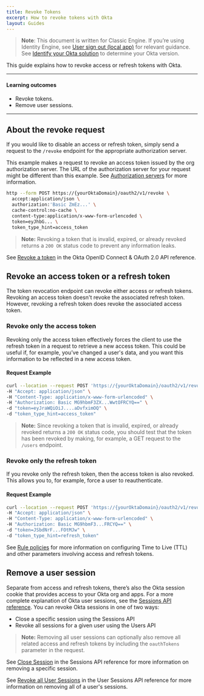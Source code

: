 ```yaml
---
title: Revoke Tokens
excerpt: How to revoke tokens with Okta
layout: Guides
---
```


> **Note**: This document is written for Classic Engine. If you’re using Identity Engine, see [User sign out (local app)](/docs/guides/oie-embedded-sdk-use-case-basic-sign-out/-/main/) for relevant guidance. See [Identify your Okta solution](https://help.okta.com/okta_help.htm?type=oie&id=ext-oie-version) to determine your Okta version.

This guide explains how to revoke access or refresh tokens with Okta.

---

#### Learning outcomes

* Revoke tokens.
* Remove user sessions.

---

## About the revoke request

If you would like to disable an access or refresh token, simply send a request to the `/revoke` endpoint for the appropriate authorization server.

This example makes a request to revoke an access token issued by the org authorization server. The URL of the authorization server for your request might be different than this example. See [Authorization servers](/docs/concepts/auth-servers/#available-authorization-server-types) for more information.

```bash
http --form POST https://{yourOktaDomain}/oauth2/v1/revoke \
  accept:application/json \
  authorization:'Basic ZmEz...' \
  cache-control:no-cache \
  content-type:application/x-www-form-urlencoded \
  token=eyJhbG... \
  token_type_hint=access_token
```

> **Note:** Revoking a token that is invalid, expired, or already revoked returns a `200 OK` status code to prevent any information leaks.

See [Revoke a token](https://developer.okta.com/docs/api/openapi/okta-oauth/oauth/tag/CustomAS/#tag/CustomAS/operation/revokeCustomAS) in the Okta OpenID Connect & OAuth 2.0 API reference.

## Revoke an access token or a refresh token

The token revocation endpoint can revoke either access or refresh tokens. Revoking an access token doesn't revoke the associated refresh token. However, revoking a refresh token does revoke the associated access token.

### Revoke only the access token

Revoking only the access token effectively forces the client to use the refresh token in a request to retrieve a new access token. This could be useful if, for example, you’ve changed a user's data, and you want this information to be reflected in a new access token.

#### Request Example

```bash
curl --location --request POST 'https://{yourOktaDomain}/oauth2/v1/revoke' \
-H "Accept: application/json" \
-H "Content-Type: application/x-www-form-urlencoded" \
-H "Authorization: Basic MG9hbmF3ZX...WwtOFRCYQ==" \
-d "token=eyJraWQiOiJ....aDvfximOQ" \
-d "token_type_hint=access_token"
```

> **Note:** Since revoking a token that is invalid, expired, or already revoked returns a `200 OK` status code, you should test that the token has been revoked by making, for example, a GET request to the `/users` endpoint.

### Revoke only the refresh token

If you revoke only the refresh token, then the access token is also revoked. This allows you to, for example, force a user to reauthenticate.

#### Request Example

```bash
curl --location --request POST 'https://{yourOktaDomain}/oauth2/v1/revoke' \
-H "Accept: application/json" \
-H "Content-Type: application/x-www-form-urlencoded" \
-H "Authorization: Basic MG9hbmF3...FRCYQ==" \
-d "token=JSbdNrF...FOtMJw" \
-d "token_type_hint=refresh_token"
```

See [Rule policies](https://developer.okta.com/docs/api/openapi/okta-management/management/tag/AuthorizationServerRules/) for more information on configuring Time to Live (TTL) and other parameters involving access and refresh tokens.

## Remove a user session

Separate from access and refresh tokens, there’s also the Okta session cookie that provides access to your Okta org and apps. For a more complete explanation of Okta user sessions, see the [Sessions API reference](https://developer.okta.com/docs/api/openapi/okta-management/management/tag/Session/). You can revoke Okta sessions in one of two ways:

* Close a specific session using the Sessions API
* Revoke all sessions for a given user using the Users API

> **Note:** Removing all user sessions can optionally also remove all related access and refresh tokens by including the `oauthTokens` parameter in the request.

See [Close Session](https://developer.okta.com/docs/api/openapi/okta-management/management/tag/Session/#tag/Session/operation/revokeSession) in the Sessions API reference for more information on removing a specific session.

See [Revoke all User Sessions](https://developer.okta.com/docs/api/openapi/okta-management/management/tag/UserSessions/#tag/UserSessions/operation/revokeUserSessions) in the User Sessions API reference for more information on removing all of a user's sessions.
